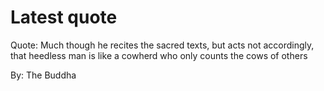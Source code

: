 # Latest quote 

Quote: Much though he recites the sacred texts, but acts not accordingly, that heedless man is like a cowherd who only counts the cows of others 

By: The Buddha